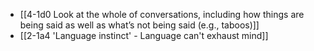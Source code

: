 - [[4-1d0 Look at the whole of conversations, including how things are being said as well as what’s not being said (e.g., taboos)]]
- [[2-1a4 'Language instinct' - Language can't exhaust mind]]
<br>
